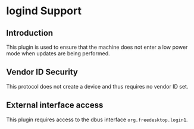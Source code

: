 logind Support
==============

Introduction
------------

This plugin is used to ensure that the machine does not enter a low power mode
when updates are being performed.

Vendor ID Security
------------------

This protocol does not create a device and thus requires no vendor ID set.

External interface access
-------------------------
This plugin requires access to the dbus interface `org.freedesktop.login1`.
